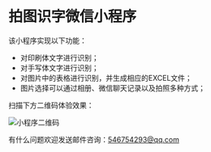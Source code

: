 # 拍图识字微信小程序

该小程序实现以下功能：

* 对印刷体文字进行识别；
* 对手写体文字进行识别；
* 对图片中的表格进行识别，并生成相应的EXCEL文件；
* 图片选择可以通过相册、微信聊天记录以及拍照多种方式；



扫描下方二维码体验效果：



![小程序二维码](https://github.com/ShangyiChen/recogniseTextInPicture/tree/main/assets/微信小程序二维码.jpg)

有什么问题欢迎发送邮件咨询：546754293@qq.com
